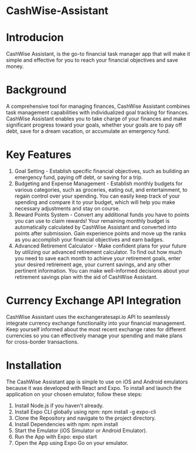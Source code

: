 # CashWise-Assistant

# Introducion
CashWise Assistant, is the go-to financial task manager app that will make it simple and effective for you to reach your financial objectives and save money.

# Background
A comprehensive tool for managing finances, CashWise Assistant combines task management capabilities with individualized goal tracking for finances. CashWise Assistant enables you to take charge of your finances and make significant progress toward your goals, whether your goals are to pay off debt, save for a dream vacation, or accumulate an emergency fund.

# Key Features
1) Goal Setting - Establish specific financial objectives, such as building an emergency fund, paying off debt, or saving for a trip.
2) Budgeting and Expense Management - Establish monthly budgets for various categories, such as groceries, eating out, and entertainment, to regain control over your spending. You can easily keep track of your spending and compare it to your budget, which will help you make necessary adjustments and stay on course.
3) Reward Points System - Convert any additional funds you have to points you can use to claim rewards! Your remaining monthly budget is automatically calculated by CashWise Assistant and converted into points after submission. Gain experience points and move up the ranks as you accomplish your financial objectives and earn badges.
4) Advanced Retirement Calculator -  Make confident plans for your future by utilizing our advanced retirement calculator. To find out how much you need to save each month to achieve your retirement goals, enter your desired retirement age, your current savings, and any other pertinent information. You can make well-informed decisions about your retirement savings plan with the aid of CashWise Assistant.

# Currency Exchange API Integration
CashWise Assistant uses the exchangeratesapi.io API to seamlessly integrate currency exchange functionality into your financial management. Keep yourself informed about the most recent exchange rates for different currencies so you can effectively manage your spending and make plans for cross-border transactions.

# Installation
The CashWise Assistant app is simple to use on iOS and Android emulators because it was developed with React and Expo. To install and launch the application on your chosen emulator, follow these steps:

1. Install Node.js if you haven't already.
2. Install Expo CLI globally using npm:
      npm install -g expo-cli
3. Clone the Repository and navigate to the project directory.
4. Install Dependencies with npm:
      npm install
5. Start the Emulator (iOS Simulator or Android Emulator).
6. Run the App with Expo:
      expo start
7. Open the App using Expo Go on your emulator.



